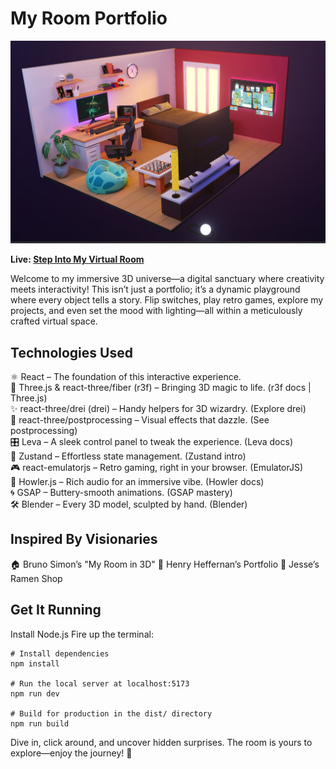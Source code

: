 # My Room Portfolio

<p align="center"> 
    <img src="./public/main.png">
</p>

**Live: [Step Into My Virtual Room](https://vivekroom.vercel.app/)**

Welcome to my immersive 3D universe—a digital sanctuary where creativity meets interactivity! This isn’t just a portfolio; it’s a dynamic playground where every object tells a story. Flip switches, play retro games, explore my projects, and even set the mood with lighting—all within a meticulously crafted virtual space.

## Technologies Used

⚛️ React – The foundation of this interactive experience.<br>
🎨 Three.js & react-three/fiber (r3f) – Bringing 3D magic to life. (r3f docs | Three.js)<br>
✨ react-three/drei (drei) – Handy helpers for 3D wizardry. (Explore drei)<br>
🌈 react-three/postprocessing – Visual effects that dazzle. (See postprocessing)<br>
🎛️ Leva – A sleek control panel to tweak the experience. (Leva docs)<br>
🔄 Zustand – Effortless state management. (Zustand intro)<br>
🎮 react-emulatorjs – Retro gaming, right in your browser. (EmulatorJS)<br>
🎵 Howler.js – Rich audio for an immersive vibe. (Howler docs)<br>
🌀 GSAP – Buttery-smooth animations. (GSAP mastery)<br>
🛠️ Blender – Every 3D model, sculpted by hand. (Blender)<br>


## Inspired By Visionaries

🏠 Bruno Simon’s "My Room in 3D"
🎨 Henry Heffernan’s Portfolio
🍜 Jesse’s Ramen Shop


## Get It Running

Install Node.js
Fire up the terminal:

```
# Install dependencies
npm install

# Run the local server at localhost:5173
npm run dev

# Build for production in the dist/ directory
npm run build
```

Dive in, click around, and uncover hidden surprises. The room is yours to explore—enjoy the journey! 🚀
